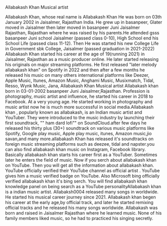 Allabakash Khan
Musical artist 

Allabakash Khan, whose real name is Allabakash Khan
He was born on 03th January 2002 in Jaisalmer, Rajasthan India. He grew up in basanpeer, Glater moved in Jaisalmer then later moved in basanpeer Juni Jaisalmer Rajasthan, Rajasthan where he was raised by his parents.He attended gsss basanpeer Juni school Jaisalmer (passed class 0-10), High School end his School Life (passed class 11-12). Then He was started his new College Life in Government sbk College, Jaisalmer (passed graduation in 2021-2022)
Allabakash Khan started his career at the age of 19(running 2021) in Jaisalmer, Rajasthan as a music producer online. He later started releasing his originals on major streaming platforms. He first released "later melody allabakash khan" on Spotify in 2022 and then after a few months he released his music on many others international platforms like Deezer, Apple Music, Itunes, Amazon Music, Anghami Music, Musixmatch, Tidal, Resso, Wynk Music, Jana,
Allabakash Khan
Musical artist
Allabakash khan born in 03-01-2002 basanpeer Juni Jaisalmer,Rajasthan. Profession is photography, music artist and influence, he started his career in 2018 to Facebook. At a very young age. He started working in photography and music artist now he is much more successful in social media.Allabakash khan , popularly known as allabakash, is an Indian music artist and YouTuber. They were introduced to the music industry by launching their first soundtrack, "" ham dard lofi""  on SoundCloud.after few days he released his thirty plus (30+) soundtrack on various music platforms like Spotify, Google play music, Apple play music, itunes, Amazon music,jio savan,and many more.allabakash Khan has released it's soundtracks on foreign music streaming platforms such as deezee, tidal and napster.you can also find allabakash khan music on Instagram, Facebook library. Basically allabakash khan starts his career first as a YouTuber. Sometimes later he enters the field of music. Now if you serch about allabakash khan on YouTube. Then you will get all the information about allabakash khan. YouTube officially verified their YouTube channel as official artist . YouTube gives him a music verified badge on YouTube. Also Microsoft bing officially verified allabakash khan it's bing serch. You will find allabakash khan knowledge panel on being search as a YouTube personalityAllabakash khan is a indian music artist. Allabaksh0004 released many songs in worldwide. He started his musical career journey since 2021. Allabakash khan begen his career at the early age,by official track, and later he started remixing official tracks and he released his many songs worldwide. Allabakash was born and raised in Jaisalmer Rajasthan where he learned music. None of his family members liked music, so he had to practiced his singing secretly.
